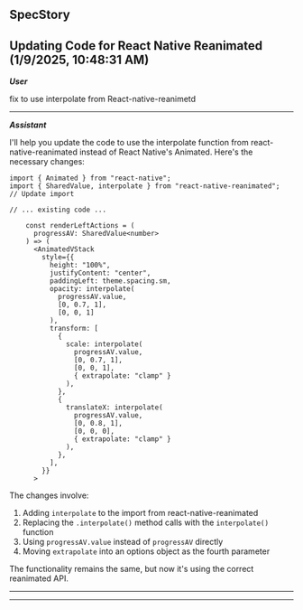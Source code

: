 ## SpecStory

## Updating Code for React Native Reanimated (1/9/2025, 10:48:31 AM)

_**User**_

fix to use interpolate from React-native-reanimetd

---

_**Assistant**_

I'll help you update the code to use the interpolate function from react-native-reanimated instead of React Native's Animated. Here's the necessary changes:

```typescript:features/conversation/conversation-message/conversation-message-repliable.tsx
import { Animated } from "react-native";
import { SharedValue, interpolate } from "react-native-reanimated";  // Update import

// ... existing code ...

    const renderLeftActions = (
      progressAV: SharedValue<number>
    ) => (
      <AnimatedVStack
        style={{
          height: "100%",
          justifyContent: "center",
          paddingLeft: theme.spacing.sm,
          opacity: interpolate(
            progressAV.value,
            [0, 0.7, 1],
            [0, 0, 1]
          ),
          transform: [
            {
              scale: interpolate(
                progressAV.value,
                [0, 0.7, 1],
                [0, 0, 1],
                { extrapolate: "clamp" }
              ),
            },
            {
              translateX: interpolate(
                progressAV.value,
                [0, 0.8, 1],
                [0, 0, 0],
                { extrapolate: "clamp" }
              ),
            },
          ],
        }}
      >
```

The changes involve:
1. Adding `interpolate` to the import from react-native-reanimated
2. Replacing the `.interpolate()` method calls with the `interpolate()` function
3. Using `progressAV.value` instead of `progressAV` directly
4. Moving `extrapolate` into an options object as the fourth parameter

The functionality remains the same, but now it's using the correct reanimated API.

---



---

